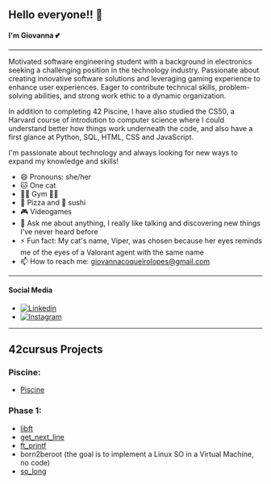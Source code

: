 ## Hello everyone!! 👋

#### I'm Giovanna 💕

---

Motivated software engineering student with a background in electronics seeking a challenging position in the technology industry. Passionate about creating innovative software solutions and leveraging gaming experience to enhance user experiences. Eager to contribute technical skills, problem-solving abilities, and strong work ethic to a dynamic organization.

In addition to completing 42 Piscine, I have also studied the CS50, a Harvard course of introdution to computer science where I could understand better how things work underneath the code, and also have a first glance at Python, SQL, HTML, CSS and JavaScript.

I'm passionate about technology and always looking for new ways to expand my knowledge and skills!

- 😄 Pronouns: she/her
- 🐱 One cat
- 🏃‍♀️ Gym 🏋️‍♀️
- 🍕 Pizza and 🍣 sushi
- 🎮 Videogames
- 💬 Ask me about anything, I really like talking and discovering new things I've never heard before
- ⚡ Fun fact: My cat's name, Viper, was chosen because her eyes reminds me of the eyes of a Valorant agent with the same name
- 📫 How to reach me: giovannacoqueirolopes@gmail.com

---

#### Social Media
- [![Linkedin](https://img.shields.io/badge/LinkedIn-0077B5?style=for-the-badge&logo=linkedin&logoColor=white)](https://www.linkedin.com/in/giovannacoqueiro/)
- [![Instagram](https://img.shields.io/badge/Instagram-E4405F?style=for-the-badge&logo=instagram&logoColor=white)](https://www.instagram.com/giocoqueiro/)

---

## 42cursus Projects
### Piscine:
- [Piscine](https://github.com/GiovannaCoqueiro/42-Piscine)

### Phase 1:
- [libft](https://github.com/GiovannaCoqueiro/42cursus-libft)
- [get_next_line](https://github.com/GiovannaCoqueiro/42cursus-get-next-line)
- [ft_printf](https://github.com/GiovannaCoqueiro/42cursus-printf)
- born2beroot (the goal is to implement a Linux SO in a Virtual Machine, no code)
- [so_long](https://github.com/GiovannaCoqueiro/42cursus-so-long)
